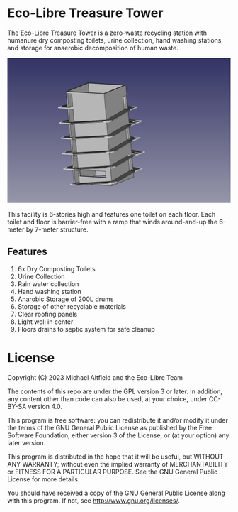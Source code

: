# Eco-Libre Treasure Tower

The Eco-Libre Treasure Tower is a zero-waste recycling station with humanure dry composting toilets, urine collection, hand washing stations, and storage for anaerobic decomposition of human waste.

<img src="images/treasure-tower_2023.07.png?raw=true" alt="Screenshot of CAD file"></a>

This facility is 6-stories high and features one toilet on each floor. Each toilet and floor is barrier-free with a ramp that winds around-and-up the 6-meter by 7-meter structure.

## Features

1. 6x Dry Composting Toilets
1. Urine Collection
1. Rain water collection
1. Hand washing station
1. Anarobic Storage of 200L drums
1. Storage of other recyclable materials
1. Clear roofing panels
1. Light well in center
1. Floors drains to septic system for safe cleanup

# License

Copyright (C) 2023 Michael Altfield and the Eco-Libre Team

The contents of this repo are under the GPL version 3 or later.
In addition, any content other than code can also be used, at your
choice, under CC-BY-SA version 4.0.

This program is free software: you can redistribute it and/or modify
it under the terms of the GNU General Public License as published by
the Free Software Foundation, either version 3 of the License, or
(at your option) any later version.

This program is distributed in the hope that it will be useful,
but WITHOUT ANY WARRANTY; without even the implied warranty of
MERCHANTABILITY or FITNESS FOR A PARTICULAR PURPOSE.  See the
GNU General Public License for more details.

You should have received a copy of the GNU General Public License
along with this program.  If not, see <http://www.gnu.org/licenses/>.
